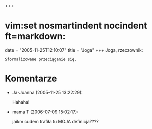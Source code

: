 +++
# vim:set nosmartindent nocindent ft=markdown:
date = "2005-11-25T12:10:07"
title = "Joga"
+++
Joga, rzeczownik:  
  
    Sformalizowane przeciąganie się.

# Komentarze

* Ja-Joanna (2005-11-25 13:22:29): <p>Hahaha!</p>
* mama T (2006-07-09 15:02:17): <p>jaikm cudem trafiła tu MOJA definicja????</p>
